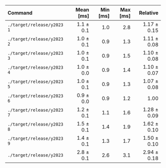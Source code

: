 | Command | Mean [ms] | Min [ms] | Max [ms] | Relative |
|:---|---:|---:|---:|---:|
| `./target/release/y2023 1` | 1.1 ± 0.1 | 1.0 | 2.8 | 1.17 ± 0.15 |
| `./target/release/y2023 2` | 1.0 ± 0.1 | 0.9 | 1.3 | 1.11 ± 0.08 |
| `./target/release/y2023 3` | 1.0 ± 0.1 | 0.9 | 1.5 | 1.10 ± 0.08 |
| `./target/release/y2023 4` | 1.0 ± 0.0 | 0.9 | 1.4 | 1.10 ± 0.07 |
| `./target/release/y2023 5` | 1.0 ± 0.1 | 0.9 | 1.3 | 1.07 ± 0.08 |
| `./target/release/y2023 6` | 0.9 ± 0.0 | 0.9 | 1.2 | 1.00 |
| `./target/release/y2023 7` | 1.2 ± 0.1 | 1.1 | 1.6 | 1.28 ± 0.09 |
| `./target/release/y2023 8` | 1.5 ± 0.1 | 1.4 | 1.9 | 1.62 ± 0.10 |
| `./target/release/y2023 9` | 1.4 ± 0.1 | 1.3 | 1.7 | 1.50 ± 0.10 |
| `./target/release/y2023` | 2.8 ± 0.1 | 2.6 | 3.1 | 2.94 ± 0.18 |
